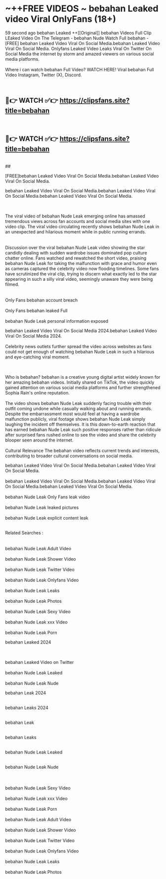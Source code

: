 # ~++FREE VIDEOS ~ bebahan Leaked video Viral OnlyFans (18+)<br>


59 second ago bebahan Leaked ++[[Original]] bebahan Videos Full Clip LEaked Video On The Telegram  - bebahan Nude  Watch Full bebahan - [FREE] bebahan Leaked Video Viral On Social Media.bebahan Leaked Video Viral On Social Media.   Onlyfans Leaked Video Leaks Viral On Twitter On Social Media the internet by storm and amazed viewers on various social media platforms. <br><br>
Where i can watch bebahan Full Video? WATCH HERE! Viral bebahan Full Video Instagram, Twitter (X), Discord. <br>


 <br>

##  🔴👉 WATCH ✅👉  <a href="https://clipsfans.site?title=bebahan&ref=git">https://clipsfans.site?title=bebahan</a> <br>
  <br>

##  🔴👉 WATCH ✅👉  <a href="https://clipsfans.site?title=bebahan&ref=git">https://clipsfans.site?title=bebahan</a> <br>
  <br>
  ##



[FREE]bebahan Leaked Video Viral On Social Media.bebahan Leaked Video Viral On Social Media. <br>

bebahan Leaked Video Viral On Social Media.bebahan Leaked Video Viral On Social Media.bebahan Leaked Video Viral On Social Media. <br>


  <br>

  <br>
The viral video of bebahan Nude Leak emerging online has amassed tremendous views across fan accounts and social media sites with one video clip. The viral video circulating recently shows bebahan Nude Leak in an unexpected and hilarious moment while in public running errands.<br>
<br>


<br>
Discussion over the viral bebahan Nude Leak video showing the star candidly dealing with sudden wardrobe issues dominated pop culture chatter online. Fans watched and rewatched the short video, praising bebahan Nude Leak for taking the malfunction with grace and humor even as cameras captured the celebrity video now flooding timelines. Some fans have scrutinized the viral clip, trying to discern what exactly led to the star appearing in such a silly viral video, seemingly unaware they were being filmed.<br>
<br>
<br> 
Only Fans bebahan account breach<br>
<br>
Only Fans bebahan leaked Full <br>
<br>
bebahan Nude Leak personal information exposed<br>

bebahan Leaked Video Viral On Social Media 2024.bebahan Leaked Video Viral On Social Media 2024. <br>
<br>
Celebrity news outlets further spread the video across websites as fans could not get enough of watching bebahan Nude Leak in such a hilarious and eye-catching viral moment.<br>
<br>

<br>
Who is bebahan? bebahan is a creative young digital artist widely known for her amazing bebahan videos. Initially shared on TikTok, the video quickly gained attention on various social media platforms and further strengthened Sophia Rain's online reputation.<br>
<br>
The video shows bebahan Nude Leak suddenly facing trouble with their outfit coming undone while casually walking about and running errands. Despite the embarrassment most would feel at having a wardrobe malfunction publicly, viral footage shows bebahan Nude Leak simply laughing the incident off themselves. It is this down-to-earth reaction that has earned bebahan Nude Leak such positive responses rather than ridicule after surprised fans rushed online to see the video and share the celebrity blooper seen around the internet.<br>
<br>
Cultural Relevance The bebahan video reflects current trends and interests, contributing to broader cultural conversations on social media.<br>

bebahan Leaked Video Viral On Social Media.bebahan Leaked Video Viral On Social Media.<br>
<br>
bebahan Leaked Video Viral On Social Media.bebahan Leaked Video Viral On Social Media.bebahan Leaked Video Viral On Social Media.<br>
<br>
bebahan Nude Leak Only Fans leak video<br>
<br>
bebahan Nude Leak leaked pictures<br>
<br>
bebahan Nude Leak explicit content leak<br>


<br>
Related Searches :<br>
<br>

<br>
bebahan Nude Leak Adult Video<br>
<br>
bebahan Nude Leak Shower Video<br>
<br>
bebahan Nude Leak Twitter Video<br>
<br>
bebahan Nude Leak Onlyfans Video<br>
<br>
bebahan Nude Leak Leaks<br>
<br>
bebahan Nude Leak Photos<br>

<br>
bebahan Nude Leak Sexy Video<br>
<br>
bebahan Nude Leak xxx Video<br>
<br>
bebahan Nude Leak Porn<br>

bebahan  Leaked 2024 <br> <br>
<br>

bebahan Leaked Video on Twitter <br>
<br>
bebahan Nude Leak Leaked<br>
<br>
bebahan Nude Leak Nude<br>


bebahan  Leak 2024 <br> <br>



bebahan  Leaks 2024 <br> <br>



 
bebahan  Leak<br> <br>



bebahan  Leaks<br> <br>


bebahan Nude Leak Leaked<br> <br>

bebahan Nude Leak Nude<br> <br>
<br> <br>
bebahan Nude Leak Sexy Video
<br> <br>
bebahan Nude Leak xxx Video
<br> <br>
bebahan Nude Leak Porn
<br> <br>
bebahan Nude Leak Adult Video
<br> <br>
bebahan Nude Leak Shower Video
<br> <br>
bebahan Nude Leak Twitter Video
<br> <br>
bebahan Nude Leak Onlyfans Video
<br> <br>
bebahan Nude Leak Leaks
<br> <br>
bebahan Nude Leak Photos






</p>




 



</p>










